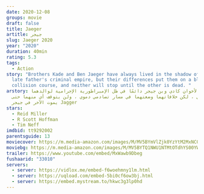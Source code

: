 ```yaml
---
date: 2020-12-08
groups: movie
draft: false
title: Jaeger
artitle: جيجر
slug: Jaeger 2020
year: "2020"
duration: 40min
rating: 5.3
tags:
  - Action
story: "Brothers Kade and Ben Jaeger have always lived in the shadow of their
  late father's criminal empire, but their differences put them on a bloody
  collision course, and neither will stop until the other is dead. "
arstory: عاش الأخوان كادي وبن جيجر دائمًا في ظل الإمبراطورية الإجرامية لوالدهما
  الراحل ، لكن خلافاتهما وضعتهما في مسار تصادمي دموي ، ولن يتوقف أي منهما حتى
  يموت الآخر في جيجر Jagger
stars:
  - Reid Miller
  - R Scott Hoffman
  - Tim Neff
imdbid: tt9292002
parentsguide: 13
moviecover: https://m.media-amazon.com/images/M/MV5BYmVlZjk0YzYtM2MxNC00NmJmLWI2NzUtNDNkNGZhNjVhZjhkXkEyXkFqcGdeQXVyNTE0NDA3ODU@._V1_FMjpg_UY960_.jpg
moviebg: https://m.media-amazon.com/images/M/MV5BYTQ1NWU1NTMtOTdhYS00YWRiLWE2NjktNmIzYjM0NzM3YzlkXkEyXkFqcGdeQXVyNTE0NDA3ODU@._V1_FMjpg_UX1280_.jpg
trailer: https://www.youtube.com/embed/MxWawb9Dbeg
fushaarid: "33010"
servers:
  - server: https://vidlox.me/embed-f6woehmny1lm.html
  - server: https://uqload.com/embed-5bi0cf6ow3bj.html
  - server: https://embed.mystream.to/hkwc3g3lp0hd
---
```

